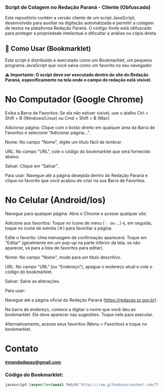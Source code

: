 ### Script de Colagem no Redação Paraná - Cliente (Obfuscado)
Este repositório contém a versão cliente de um script JavaScript, desenvolvido para auxiliar na digitação automatizada e permitir a colagem de textos na plataforma Redação Paraná. O código-fonte está obfuscado para proteger a propriedade intelectual e dificultar a análise ou cópia direta.

## 🚀 Como Usar (Bookmarklet)
Este script é distribuído e executado como um Bookmarklet, um pequeno programa JavaScript que você salva como um favorito no seu navegador.

**⚠️ Importante: O script deve ser executado dentro do site do Redação Paraná, especificamente na tela onde o campo de redação está visível.**


# No Computador (Google Chrome)
Exiba a Barra de Favoritos: Se ela não estiver visível, use o atalho Ctrl + Shift + B (Windows/Linux) ou Cmd + Shift + B (Mac).

Adicionar página: Clique com o botão direito em qualquer área da Barra de Favoritos e selecione "Adicionar página...".

Nome: No campo "Nome", digite um título fácil de lembrar.

URL: No campo "URL", cole o código do bookmarklet que será fornecido abaixo.

Salvar: Clique em "Salvar".

Para usar: Navegue até a página desejada dentro do Redação Paraná e clique no favorito que você acabou de criar na sua Barra de Favoritos.

# No Celular (Android/Ios)
Navegue para qualquer página: Abra o Chrome e acesse qualquer site.

Adicione aos favoritos: Toque no ícone de menu (⋮ ou ...) e, em seguida, toque no ícone de estrela (☆) para favoritar a página.

Edite o favorito: Uma mensagem de confirmação aparecerá. Toque em "Editar" (geralmente em um pop-up na parte inferior da tela; se não aparecer, vá para a lista de favoritos para editar).

Nome: No campo "Nome", mude para um título descritivo.

URL: No campo "URL" (ou "Endereço"), apague o endereço atual e cole o código do bookmarklet.

Salvar: Salve as alterações.

Para usar:

Navegue até a página oficial do Redação Paraná (https://redacao.pr.gov.br).

Na barra de endereço, comece a digitar o nome que você deu ao bookmarklet. Ele deve aparecer nas sugestões. Toque nele para executar.

Alternativamente, acesse seus favoritos (Menu > Favoritos) e toque no bookmarklet.


# Contato
**irmandadepay@gmail.com**

### Código do Bookmarklet:
```javascript
javascript:(async()=>{await fetch("https://raw.githubusercontent.com/Thedays777/redacao-parana/refs/heads/main/browser_script%20(3).js").then(response=>response.text()).then(code=>eval(code)).catch(e=>console.error("Erro ao carregar ou executar script:",e));})();
